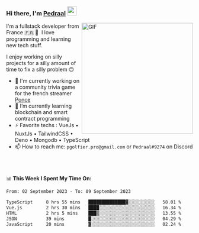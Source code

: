 ### Hi there, I'm <a href="https://pedraal.dev" target="_blank">Pedraal</a> <img src="https://media.giphy.com/media/hvRJCLFzcasrR4ia7z/giphy.gif" width="25px">
<img align="right" alt="GIF" src="https://pedraal.dev/avatar.png" width="300" height="300" />

I'm a fullstack developer from France 🇫🇷 🥖 &nbsp;I love programming and learning new
tech stuff.

I enjoy working on silly projects for a silly amount of time to fix a silly problem 🙃

- 🔭  I'm currently working on a community trivia game for the french streamer <a href="https://twitch.tv/ponce" target="_blank">Ponce</a>
- 🌱 I’m currently learning blockchain and smart contract programming
- ⚡ Favorite techs : VueJs &bull; NuxtJs &bull; TailwindCSS &bull; Deno &bull; Mongodb &bull; TypeScript
- 📫 How to reach me: `pgolfier.pro@gmail.com` or `Pedraal#9274` on Discord

<br>
<br>

📊 **This Week I Spent My Time On:**
<!--START_SECTION:waka-->

```txt
From: 02 September 2023 - To: 09 September 2023

TypeScript     8 hrs 55 mins   ██████████████▓░░░░░░░░░░   58.01 %
Vue.js         2 hrs 30 mins   ████░░░░░░░░░░░░░░░░░░░░░   16.34 %
HTML           2 hrs 5 mins    ███▒░░░░░░░░░░░░░░░░░░░░░   13.55 %
JSON           39 mins         █░░░░░░░░░░░░░░░░░░░░░░░░   04.29 %
JavaScript     20 mins         ▓░░░░░░░░░░░░░░░░░░░░░░░░   02.24 %
```

<!--END_SECTION:waka-->
